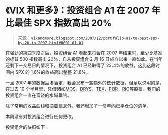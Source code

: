 <!--yml

类别：未分类

日期：2024-05-18 18:49:13

-->

# 《VIX 和更多》：投资组合 A1 在 2007 年比最佳 SPX 指数高出 20%

> 来源：[`vixandmore.blogspot.com/2007/12/portfolio-a1-to-best-spx-by-20-in-2007.html#0001-01-01`](http://vixandmore.blogspot.com/2007/12/portfolio-a1-to-best-spx-by-20-in-2007.html#0001-01-01)

在强劲的第四季度之后，投资组合 A1 看起来将会在 2007 年结束时，至少比基准的标普 500 指数高出 20%，自从投资组合 2 月 16 日成立以来一直如此。在当年还剩下一交易日的情况下，投资组合 A1 已经取得了 23.4%的收益，这比这段时间内 SPX 的 1.6%的收益高出整整 21.8%。

一旦 2007 年的数据尘埃落定，我会发布一些额外的统计数据，但足以说明的是，在过去 10 个半月里，凭借诸如[MOS](http://finance.google.com/finance?q=mos)，[DRYS](http://finance.google.com/finance?q=drys)，[TEX](http://finance.google.com/finance?q=tex)，[PBR](http://finance.google.com/finance?q=pbr)，[RIO](http://finance.google.com/finance?q=rio)等股票，我们的投资组合一直在富饶的水域垂钓。

除了常用的收益曲线和摘要信息外，我还增加了一份年内已平仓位的清单。

本周没有对投资组合进行任何更改。

投资组合的快照如下：
